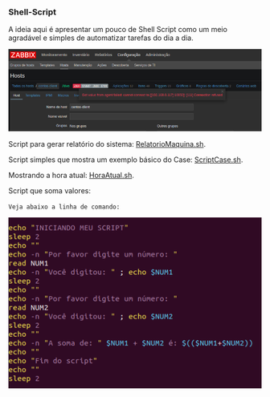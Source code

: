 ### Shell-Script
A ideia aqui é apresentar um pouco de Shell Script como um meio agradável e simples de automatizar tarefas do dia a dia.


![Imagem de teste](CursoShellScript/Images/zabbix.png)


Script para gerar relatório do sistema: [RelatorioMaquina.sh](https://github.com/amaurybsouza/Shell-Script/blob/master/CursoShellScript/ScriptsAmaury/RelatorioMaquina.sh).

Script simples que mostra um exemplo básico do Case: [ScriptCase.sh](https://github.com/amaurybsouza/Shell-Script/blob/master/CursoShellScript/ScriptsAmaury/ScriptCase.sh).

Mostrando a hora atual: [HoraAtual.sh](https://github.com/amaurybsouza/Shell-Script/blob/master/CursoShellScript/ScriptsAmaury/HoraAtual.sh).

Script que soma valores: 

`Veja abaixo a linha de comando:`

![SomaValores.sh](CursoShellScript/Images/somavalores.png)



